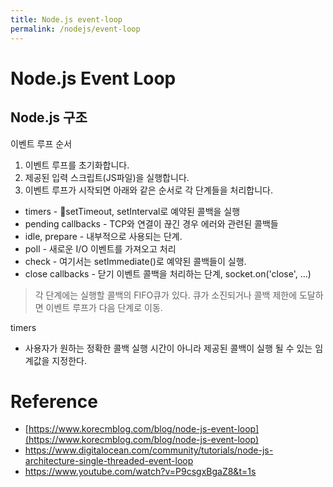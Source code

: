 ```yaml
---
title: Node.js event-loop
permalink: /nodejs/event-loop
---
```


# Node.js Event Loop

## Node.js 구조

이벤트 루프 순서
1. 이벤트 루프를 초기화합니다.
2. 제공된 입력 스크립트(JS파일)을 실행합니다.
3. 이벤트 루프가 시작되면 아래와 같은 순서로 각 단계들을 처리합니다.

- timers - setTimeout, setInterval로 예약된 콜백을 실행
- pending callbacks - TCP와 연결이 끊긴 경우 에러와 관련된 콜백들
- idle, prepare - 내부적으로 사용되는 단계. 
- poll - 새로운 I/O 이벤트를 가져오고 처리
- check - 여기서는 setImmediate()로 예약된 콜백들이 실행.
- close callbacks - 닫기 이벤트 콜백을 처리하는 단계, socket.on('close', ...)

> 각 단계에는 실행할 콜백의 FIFO큐가 있다.
> 큐가 소진되거나 콜백 제한에 도달하면 이벤트 루프가 다음 단계로 이동.

timers
- 사용자가 원하는 정확한 콜백 실행 시간이 아니라 제공된 콜백이 실행 될 수 있는 임계값을 지정한다.

# Reference
- [https://www.korecmblog.com/blog/node-js-event-loop](https://www.korecmblog.com/blog/node-js-event-loop) 
- https://www.digitalocean.com/community/tutorials/node-js-architecture-single-threaded-event-loop
- https://www.youtube.com/watch?v=P9csgxBgaZ8&t=1s
